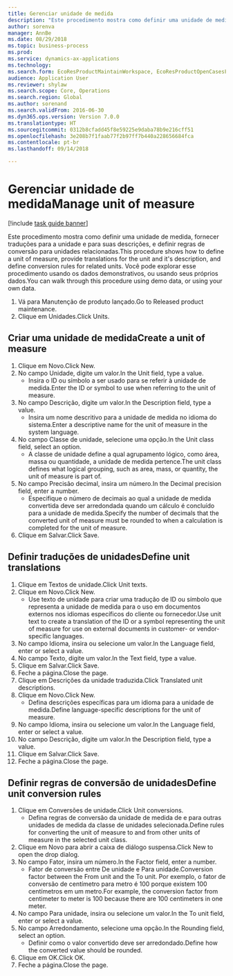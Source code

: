 ```yaml
--- 
title: Gerenciar unidade de medida
description: "Este procedimento mostra como definir uma unidade de medida, fornecer traduções para a unidade e para suas descrições, e definir regras de conversão para unidades relacionadas."
author: sorenva
manager: AnnBe
ms.date: 08/29/2018
ms.topic: business-process
ms.prod: 
ms.service: dynamics-ax-applications
ms.technology: 
ms.search.form: EcoResProductMaintainWorkspace, EcoResProductOpenCasesFormPart, UnitOfMeasure, UnitOfMeasureReportingTranslation, UnitOfMeasureTranslation, UnitOfMeasureConversion, UnitOfMeasureConversionEditOrCreate, UnitOfMeasureLookup
audience: Application User
ms.reviewer: shylaw
ms.search.scope: Core, Operations
ms.search.region: Global
ms.author: sorenand
ms.search.validFrom: 2016-06-30
ms.dyn365.ops.version: Version 7.0.0
ms.translationtype: HT
ms.sourcegitcommit: 0312b8cfadd45f8e59225e9daba78b9e216cff51
ms.openlocfilehash: 3e208b7f1faab77f2b97ff7b440a228656684fca
ms.contentlocale: pt-br
ms.lasthandoff: 09/14/2018

---
```

# <a name="manage-unit-of-measure"></a><span data-ttu-id="a975a-103">Gerenciar unidade de medida</span><span class="sxs-lookup"><span data-stu-id="a975a-103">Manage unit of measure</span></span>

[!include [task guide banner](../../includes/task-guide-banner.md)]

<span data-ttu-id="a975a-104">Este procedimento mostra como definir uma unidade de medida, fornecer traduções para a unidade e para suas descrições, e definir regras de conversão para unidades relacionadas.</span><span class="sxs-lookup"><span data-stu-id="a975a-104">This procedure shows how to define a unit of measure, provide translations for the unit and it's description, and define conversion rules for related units.</span></span> <span data-ttu-id="a975a-105">Você pode explorar esse procedimento usando os dados demonstrativos, ou usando seus próprios dados.</span><span class="sxs-lookup"><span data-stu-id="a975a-105">You can walk through this procedure using demo data, or using your own data.</span></span>

1. <span data-ttu-id="a975a-106">Vá para Manutenção de produto lançado.</span><span class="sxs-lookup"><span data-stu-id="a975a-106">Go to Released product maintenance.</span></span>
2. <span data-ttu-id="a975a-107">Clique em Unidades.</span><span class="sxs-lookup"><span data-stu-id="a975a-107">Click Units.</span></span>

## <a name="create-a-unit-of-measure"></a><span data-ttu-id="a975a-108">Criar uma unidade de medida</span><span class="sxs-lookup"><span data-stu-id="a975a-108">Create a unit of measure</span></span>
1. <span data-ttu-id="a975a-109">Clique em Novo.</span><span class="sxs-lookup"><span data-stu-id="a975a-109">Click New.</span></span>
2. <span data-ttu-id="a975a-110">No campo Unidade, digite um valor.</span><span class="sxs-lookup"><span data-stu-id="a975a-110">In the Unit field, type a value.</span></span>
    * <span data-ttu-id="a975a-111">Insira o ID ou símbolo a ser usado para se referir à unidade de medida.</span><span class="sxs-lookup"><span data-stu-id="a975a-111">Enter the ID or symbol to use when referring to the unit of measure.</span></span>  
3. <span data-ttu-id="a975a-112">No campo Descrição, digite um valor.</span><span class="sxs-lookup"><span data-stu-id="a975a-112">In the Description field, type a value.</span></span>
    * <span data-ttu-id="a975a-113">Insira um nome descritivo para a unidade de medida no idioma do sistema.</span><span class="sxs-lookup"><span data-stu-id="a975a-113">Enter a descriptive name for the unit of measure in the system language.</span></span>  
4. <span data-ttu-id="a975a-114">No campo Classe de unidade, selecione uma opção.</span><span class="sxs-lookup"><span data-stu-id="a975a-114">In the Unit class field, select an option.</span></span>
    * <span data-ttu-id="a975a-115">A classe de unidade define a qual agrupamento lógico, como área, massa ou quantidade, a unidade de medida pertence.</span><span class="sxs-lookup"><span data-stu-id="a975a-115">The unit class defines what logical grouping, such as area, mass, or quantity, the unit of measure is part of.</span></span>  
5. <span data-ttu-id="a975a-116">No campo Precisão decimal, insira um número.</span><span class="sxs-lookup"><span data-stu-id="a975a-116">In the Decimal precision field, enter a number.</span></span>
    * <span data-ttu-id="a975a-117">Especifique o número de decimais ao qual a unidade de medida convertida deve ser arredondada quando um cálculo é concluído para a unidade de medida.</span><span class="sxs-lookup"><span data-stu-id="a975a-117">Specify the number of decimals that the converted unit of measure must be rounded to when a calculation is completed for the unit of measure.</span></span>  
6. <span data-ttu-id="a975a-118">Clique em Salvar.</span><span class="sxs-lookup"><span data-stu-id="a975a-118">Click Save.</span></span>

## <a name="define-unit-translations"></a><span data-ttu-id="a975a-119">Definir traduções de unidades</span><span class="sxs-lookup"><span data-stu-id="a975a-119">Define unit translations</span></span>
1. <span data-ttu-id="a975a-120">Clique em Textos de unidade.</span><span class="sxs-lookup"><span data-stu-id="a975a-120">Click Unit texts.</span></span>
2. <span data-ttu-id="a975a-121">Clique em Novo.</span><span class="sxs-lookup"><span data-stu-id="a975a-121">Click New.</span></span>
    * <span data-ttu-id="a975a-122">Use texto de unidade para criar uma tradução de ID ou símbolo que representa a unidade de medida para o uso em documentos externos nos idiomas específicos do cliente ou fornecedor.</span><span class="sxs-lookup"><span data-stu-id="a975a-122">Use unit text to create a translation of the ID or a symbol representing the unit of measure for use on external documents in customer- or vendor-specific languages.</span></span>  
3. <span data-ttu-id="a975a-123">No campo Idioma, insira ou selecione um valor.</span><span class="sxs-lookup"><span data-stu-id="a975a-123">In the Language field, enter or select a value.</span></span>
4. <span data-ttu-id="a975a-124">No campo Texto, digite um valor.</span><span class="sxs-lookup"><span data-stu-id="a975a-124">In the Text field, type a value.</span></span>
5. <span data-ttu-id="a975a-125">Clique em Salvar.</span><span class="sxs-lookup"><span data-stu-id="a975a-125">Click Save.</span></span>
6. <span data-ttu-id="a975a-126">Feche a página.</span><span class="sxs-lookup"><span data-stu-id="a975a-126">Close the page.</span></span>
7. <span data-ttu-id="a975a-127">Clique em Descrições da unidade traduzida.</span><span class="sxs-lookup"><span data-stu-id="a975a-127">Click Translated unit descriptions.</span></span>
8. <span data-ttu-id="a975a-128">Clique em Novo.</span><span class="sxs-lookup"><span data-stu-id="a975a-128">Click New.</span></span>
    * <span data-ttu-id="a975a-129">Defina descrições específicas para um idioma para a unidade de medida.</span><span class="sxs-lookup"><span data-stu-id="a975a-129">Define language-specific descriptions for the unit of measure.</span></span>  
9. <span data-ttu-id="a975a-130">No campo Idioma, insira ou selecione um valor.</span><span class="sxs-lookup"><span data-stu-id="a975a-130">In the Language field, enter or select a value.</span></span>
10. <span data-ttu-id="a975a-131">No campo Descrição, digite um valor.</span><span class="sxs-lookup"><span data-stu-id="a975a-131">In the Description field, type a value.</span></span>
11. <span data-ttu-id="a975a-132">Clique em Salvar.</span><span class="sxs-lookup"><span data-stu-id="a975a-132">Click Save.</span></span>
12. <span data-ttu-id="a975a-133">Feche a página.</span><span class="sxs-lookup"><span data-stu-id="a975a-133">Close the page.</span></span>

## <a name="define-unit-conversion-rules"></a><span data-ttu-id="a975a-134">Definir regras de conversão de unidades</span><span class="sxs-lookup"><span data-stu-id="a975a-134">Define unit conversion rules</span></span>
1. <span data-ttu-id="a975a-135">Clique em Conversões de unidade.</span><span class="sxs-lookup"><span data-stu-id="a975a-135">Click Unit conversions.</span></span>
    * <span data-ttu-id="a975a-136">Defina regras de conversão da unidade de medida de e para outras unidades de medida da classe de unidades selecionada.</span><span class="sxs-lookup"><span data-stu-id="a975a-136">Define rules for converting the unit of measure to and from other units of measure in the selected unit class.</span></span>  
2. <span data-ttu-id="a975a-137">Clique em Novo para abrir a caixa de diálogo suspensa.</span><span class="sxs-lookup"><span data-stu-id="a975a-137">Click New to open the drop dialog.</span></span>
3. <span data-ttu-id="a975a-138">No campo Fator, insira um número.</span><span class="sxs-lookup"><span data-stu-id="a975a-138">In the Factor field, enter a number.</span></span>
    * <span data-ttu-id="a975a-139">Fator de conversão entre De unidade e Para unidade.</span><span class="sxs-lookup"><span data-stu-id="a975a-139">Conversion factor between the From unit and the To unit.</span></span> <span data-ttu-id="a975a-140">Por exemplo, o fator de conversão de centímetro para metro é 100 porque existem 100 centímetros em um metro.</span><span class="sxs-lookup"><span data-stu-id="a975a-140">For example, the conversion factor from centimeter to meter is 100 because there are 100 centimeters in one meter.</span></span>  
4. <span data-ttu-id="a975a-141">No campo Para unidade, insira ou selecione um valor.</span><span class="sxs-lookup"><span data-stu-id="a975a-141">In the To unit field, enter or select a value.</span></span>
5. <span data-ttu-id="a975a-142">No campo Arredondamento, selecione uma opção.</span><span class="sxs-lookup"><span data-stu-id="a975a-142">In the Rounding field, select an option.</span></span>
    * <span data-ttu-id="a975a-143">Definir como o valor convertido deve ser arredondado.</span><span class="sxs-lookup"><span data-stu-id="a975a-143">Define how the converted value should be rounded.</span></span>  
6. <span data-ttu-id="a975a-144">Clique em OK.</span><span class="sxs-lookup"><span data-stu-id="a975a-144">Click OK.</span></span>
7. <span data-ttu-id="a975a-145">Feche a página.</span><span class="sxs-lookup"><span data-stu-id="a975a-145">Close the page.</span></span>


